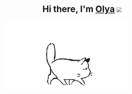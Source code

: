 <h1 align="center">Hi there, I'm <a href="https://github.com/Olya-Leb" target="_blank">Olya</a> 
<img src="https://github.com/blackcater/blackcater/raw/main/images/Hi.gif" height="32"/></h1>

<img src="https://github.com/Olya-Leb/Olya-Leb/blob/main/cat.gif" alt="The Unlimited" widht="800">
